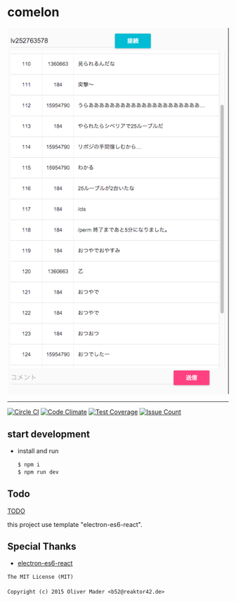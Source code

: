 # comelon

![demo](./assets/img/demo.png)

- - -

[![Circle CI](https://circleci.com/gh/MaxMEllon/comelon.svg?style=svg)](https://circleci.com/gh/MaxMEllon/comelon)
[![Code Climate](https://codeclimate.com/github/MaxMEllon/comelon/badges/gpa.svg)](https://codeclimate.com/github/MaxMEllon/comelon)
[![Test Coverage](https://codeclimate.com/github/MaxMEllon/comelon/badges/coverage.svg)](https://codeclimate.com/github/MaxMEllon/comelon/coverage)
[![Issue Count](https://codeclimate.com/github/MaxMEllon/comelon/badges/issue_count.svg)](https://codeclimate.com/github/MaxMEllon/comelon)

## start development

- install and run

  ```sh
  $ npm i
  $ npm run dev
  ```

## Todo

[TODO](./TODO.md)

this project use template "electron-es6-react".

## Special Thanks

- [electron-es6-react](https://github.com/b52/electron-es6-react)

```txt
The MIT License (MIT)

Copyright (c) 2015 Oliver Mader <b52@reaktor42.de>
```
